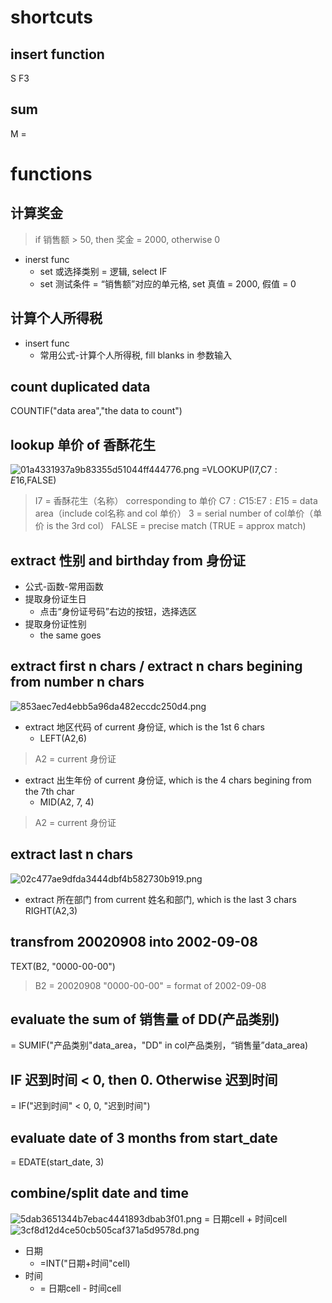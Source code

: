 # shortcuts
## insert function
S F3
## sum
 M =
 
# functions
## 计算奖金
> if 销售额 > 50, then 奖金 = 2000, otherwise 0
- inerst func
	- set 或选择类别 = 逻辑, select IF
	- set 测试条件 = “销售额”对应的单元格, set 真值 = 2000, 假值 = 0
## 计算个人所得税
- insert func
	- 常用公式-计算个人所得税, fill blanks in 参数输入

## count duplicated data
COUNTIF("data area","the data to count")

## lookup 单价 of 香酥花生
![01a4331937a9b83355d51044ff444776.png](:/15cabaaabac041eebd2e399b62d5a4ae)
=VLOOKUP(I7,C$7:E$16,FALSE)
> I7 = 香酥花生（名称） corresponding to 单价
> C$7:C$15:E$7:E$15 = data area（include col名称 and col 单价）
> 3 = serial number of col单价（单价 is the 3rd col）
> FALSE  = precise match (TRUE  = approx match)

## extract 性别 and birthday from 身份证
- 公式-函数-常用函数
- 提取身份证生日
	- 点击“身份证号码”右边的按钮，选择选区
- 提取身份证性别
	- the same goes

## extract first n chars / extract n chars begining from number n chars
![853aec7ed4ebb5a96da482eccdc250d4.png](../../../_resources/853aec7ed4ebb5a96da482eccdc250d4.png)
- extract 地区代码 of current 身份证, which is the 1st 6 chars
	- LEFT(A2,6)
> A2 = current 身份证
- extract 出生年份 of current 身份证, which is the 4 chars begining from the 7th char
	- MID(A2, 7, 4)
> A2 = current 身份证

## extract last n chars
![02c477ae9dfda3444dbf4b582730b919.png](../../../_resources/02c477ae9dfda3444dbf4b582730b919.png)
- extract 所在部门 from current 姓名和部门, which is the last 3 chars
RIGHT(A2,3)

## transfrom 20020908 into 2002-09-08
TEXT(B2, "0000-00-00")
> B2 = 20020908
>  "0000-00-00" = format of 2002-09-08

## evaluate the sum of 销售量 of DD(产品类别)
= SUMIF("产品类别"data_area，"DD" in col产品类别，“销售量”data_area)

## IF 迟到时间 < 0, then 0. Otherwise 迟到时间
= IF("迟到时间" < 0, 0, "迟到时间")

## evaluate date of 3 months from start_date
= EDATE(start_date, 3)

## combine/split date and time
![5dab3651344b7ebac4441893dbab3f01.png](../../../_resources/5dab3651344b7ebac4441893dbab3f01.png)
= 日期cell + 时间cell
![3cf8d12d4ce50cb505caf371a5d9578d.png](../../../_resources/3cf8d12d4ce50cb505caf371a5d9578d.png)
- 日期
	- =INT("日期+时间"cell)
- 时间
	- = 日期cell - 时间cell
